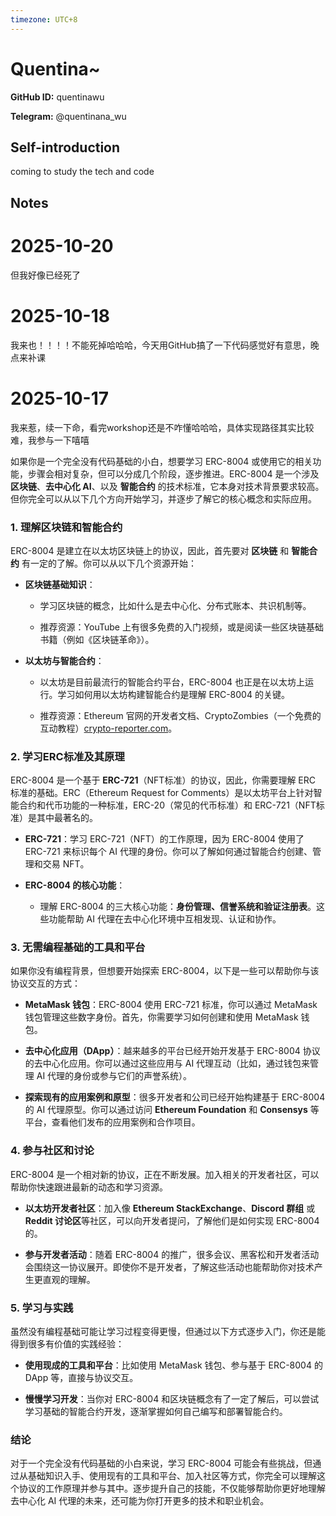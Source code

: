 ```yaml
---
timezone: UTC+8
---
```


# Quentina~

**GitHub ID:** quentinawu

**Telegram:** @quentinana_wu

## Self-introduction

coming to study the tech and code

## Notes

<!-- Content_START -->
# 2025-10-20
<!-- DAILY_CHECKIN_2025-10-20_START -->
但我好像已经死了
<!-- DAILY_CHECKIN_2025-10-20_END -->

# 2025-10-18
<!-- DAILY_CHECKIN_2025-10-18_START -->

我来也！！！！不能死掉哈哈哈，今天用GitHub搞了一下代码感觉好有意思，晚点来补课
<!-- DAILY_CHECKIN_2025-10-18_END -->

# 2025-10-17
<!-- DAILY_CHECKIN_2025-10-17_START -->


我来惹，续一下命，看完workshop还是不咋懂哈哈哈，具体实现路径其实比较难，我参与一下嘻嘻

如果你是一个完全没有代码基础的小白，想要学习 ERC-8004 或使用它的相关功能，步骤会相对复杂，但可以分成几个阶段，逐步推进。ERC-8004 是一个涉及 **区块链**、**去中心化 AI**、以及 **智能合约** 的技术标准，它本身对技术背景要求较高。但你完全可以从以下几个方向开始学习，并逐步了解它的核心概念和实际应用。

### 1\. **理解区块链和智能合约**

ERC-8004 是建立在以太坊区块链上的协议，因此，首先要对 **区块链** 和 **智能合约** 有一定的了解。你可以从以下几个资源开始：

-   **区块链基础知识**：
    
    -   学习区块链的概念，比如什么是去中心化、分布式账本、共识机制等。
        
    -   推荐资源：YouTube 上有很多免费的入门视频，或是阅读一些区块链基础书籍（例如《区块链革命》）。
        
-   **以太坊与智能合约**：
    
    -   以太坊是目前最流行的智能合约平台，ERC-8004 也正是在以太坊上运行。学习如何用以太坊构建智能合约是理解 ERC-8004 的关键。
        
    -   推荐资源：Ethereum 官网的开发者文档、CryptoZombies（一个免费的互动教程）[crypto-reporter.com](http://crypto-reporter.com)。
        

### 2\. **学习ERC标准及其原理**

ERC-8004 是一个基于 **ERC-721**（NFT标准）的协议，因此，你需要理解 ERC 标准的基础。ERC（Ethereum Request for Comments）是以太坊平台上针对智能合约和代币功能的一种标准，ERC-20（常见的代币标准）和 ERC-721（NFT标准）是其中最著名的。

-   **ERC-721**：学习 ERC-721（NFT）的工作原理，因为 ERC-8004 使用了 ERC-721 来标识每个 AI 代理的身份。你可以了解如何通过智能合约创建、管理和交易 NFT。
    
-   **ERC-8004 的核心功能**：
    
    -   理解 ERC-8004 的三大核心功能：**身份管理、信誉系统和验证注册表**。这些功能帮助 AI 代理在去中心化环境中互相发现、认证和协作。
        

### 3\. **无需编程基础的工具和平台**

如果你没有编程背景，但想要开始探索 ERC-8004，以下是一些可以帮助你与该协议交互的方式：

-   **MetaMask 钱包**：ERC-8004 使用 ERC-721 标准，你可以通过 MetaMask 钱包管理这些数字身份。首先，你需要学习如何创建和使用 MetaMask 钱包。
    
-   **去中心化应用（DApp）**：越来越多的平台已经开始开发基于 ERC-8004 协议的去中心化应用。你可以通过这些应用与 AI 代理互动（比如，通过钱包来管理 AI 代理的身份或参与它们的声誉系统）。
    
-   **探索现有的应用案例和原型**：很多开发者和公司已经开始构建基于 ERC-8004 的 AI 代理原型。你可以通过访问 **Ethereum Foundation** 和 **Consensys** 等平台，查看他们发布的应用案例和合作项目。
    

### 4\. **参与社区和讨论**

ERC-8004 是一个相对新的协议，正在不断发展。加入相关的开发者社区，可以帮助你快速跟进最新的动态和学习资源。

-   **以太坊开发者社区**：加入像 **Ethereum StackExchange**、**Discord 群组** 或 **Reddit 讨论区**等社区，可以向开发者提问，了解他们是如何实现 ERC-8004 的。
    
-   **参与开发者活动**：随着 ERC-8004 的推广，很多会议、黑客松和开发者活动会围绕这一协议展开。即使你不是开发者，了解这些活动也能帮助你对技术产生更直观的理解。
    

### 5\. **学习与实践**

虽然没有编程基础可能让学习过程变得更慢，但通过以下方式逐步入门，你还是能得到很多有价值的实践经验：

-   **使用现成的工具和平台**：比如使用 MetaMask 钱包、参与基于 ERC-8004 的 DApp 等，直接与协议交互。
    
-   **慢慢学习开发**：当你对 ERC-8004 和区块链概念有了一定了解后，可以尝试学习基础的智能合约开发，逐渐掌握如何自己编写和部署智能合约。
    

### 结论

对于一个完全没有代码基础的小白来说，学习 ERC-8004 可能会有些挑战，但通过从基础知识入手、使用现有的工具和平台、加入社区等方式，你完全可以理解这个协议的工作原理并参与其中。逐步提升自己的技能，不仅能够帮助你更好地理解去中心化 AI 代理的未来，还可能为你打开更多的技术和职业机会。
<!-- DAILY_CHECKIN_2025-10-17_END -->
<!-- Content_END -->
